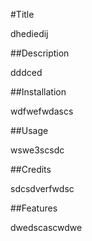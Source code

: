 #Title 

dhediedij

##Description 

dddced

##Installation 

wdfwefwdascs

##Usage 

wswe3scsdc

##Credits 

sdcsdverfwdsc

##Features 

dwedscascwdwe